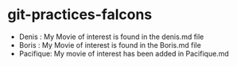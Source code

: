 # git-practices-falcons

- Denis : My Movie of interest is found in the denis.md file
- Boris : My Movie of interest is found in the Boris.md file
- Pacifique: My movie of interest has been added in Pacifique.md